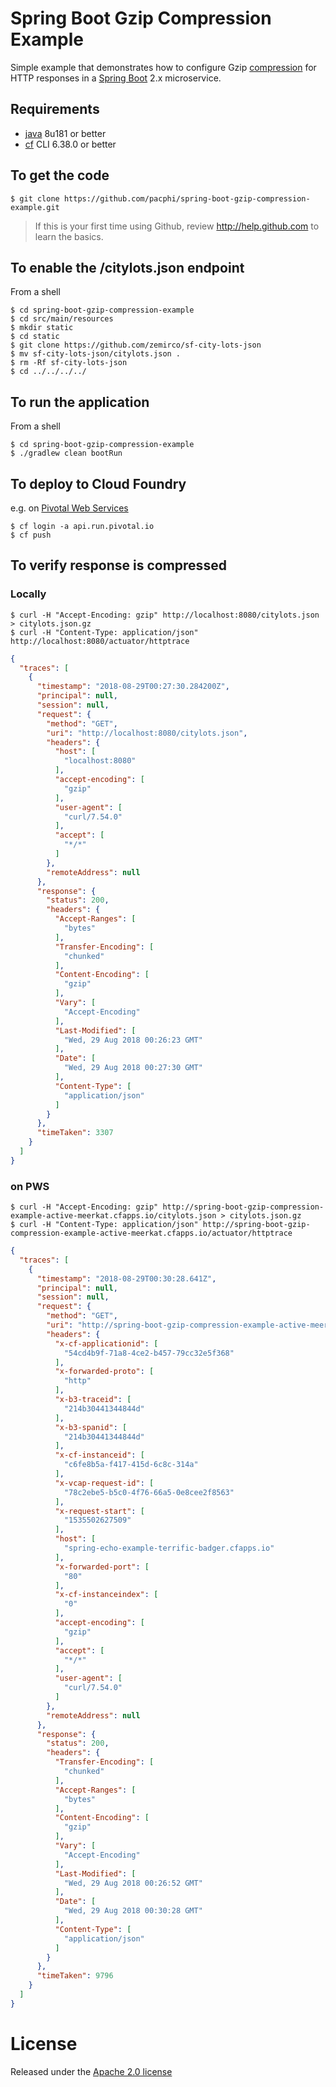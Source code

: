 # Spring Boot Gzip Compression Example

Simple example that demonstrates how to configure Gzip [compression](https://docs.spring.io/spring-boot/docs/current/reference/html/howto-embedded-web-servers.html#how-to-enable-http-response-compression) for HTTP responses in a [Spring Boot](https://spring.io/projects/spring-boot#learn) 2.x microservice.

## Requirements

* [java](http://www.oracle.com/technetwork/java/javase/downloads/jdk8-downloads-2133151.html) 8u181 or better
* [cf](https://github.com/cloudfoundry/cli/releases) CLI 6.38.0 or better

## To get the code

    $ git clone https://github.com/pacphi/spring-boot-gzip-compression-example.git

> If this is your first time using Github, review http://help.github.com to learn the basics.

## To enable the /citylots.json endpoint

From a shell

    $ cd spring-boot-gzip-compression-example
    $ cd src/main/resources
    $ mkdir static
    $ cd static
    $ git clone https://github.com/zemirco/sf-city-lots-json
    $ mv sf-city-lots-json/citylots.json .
    $ rm -Rf sf-city-lots-json
    $ cd ../../../../

## To run the application

From a shell

    $ cd spring-boot-gzip-compression-example
    $ ./gradlew clean bootRun 

## To deploy to Cloud Foundry 

e.g. on [Pivotal Web Services](https://run.pivotal.io/features/)

    $ cf login -a api.run.pivotal.io
    $ cf push 


## To verify response is compressed

### Locally

    $ curl -H "Accept-Encoding: gzip" http://localhost:8080/citylots.json > citylots.json.gz
    $ curl -H "Content-Type: application/json" http://localhost:8080/actuator/httptrace

```json
{
  "traces": [
    {
      "timestamp": "2018-08-29T00:27:30.284200Z",
      "principal": null,
      "session": null,
      "request": {
        "method": "GET",
        "uri": "http://localhost:8080/citylots.json",
        "headers": {
          "host": [
            "localhost:8080"
          ],
          "accept-encoding": [
            "gzip"
          ],
          "user-agent": [
            "curl/7.54.0"
          ],
          "accept": [
            "*/*"
          ]
        },
        "remoteAddress": null
      },
      "response": {
        "status": 200,
        "headers": {
          "Accept-Ranges": [
            "bytes"
          ],
          "Transfer-Encoding": [
            "chunked"
          ],
          "Content-Encoding": [
            "gzip"
          ],
          "Vary": [
            "Accept-Encoding"
          ],
          "Last-Modified": [
            "Wed, 29 Aug 2018 00:26:23 GMT"
          ],
          "Date": [
            "Wed, 29 Aug 2018 00:27:30 GMT"
          ],
          "Content-Type": [
            "application/json"
          ]
        }
      },
      "timeTaken": 3307
    }
  ]
}
```

### on PWS

    $ curl -H "Accept-Encoding: gzip" http://spring-boot-gzip-compression-example-active-meerkat.cfapps.io/citylots.json > citylots.json.gz 
    $ curl -H "Content-Type: application/json" http://spring-boot-gzip-compression-example-active-meerkat.cfapps.io/actuator/httptrace

```json
{
  "traces": [
    {
      "timestamp": "2018-08-29T00:30:28.641Z",
      "principal": null,
      "session": null,
      "request": {
        "method": "GET",
        "uri": "http://spring-boot-gzip-compression-example-active-meerkat.cfapps.io/citylots.json",
        "headers": {
          "x-cf-applicationid": [
            "54cd4b9f-71a8-4ce2-b457-79cc32e5f368"
          ],
          "x-forwarded-proto": [
            "http"
          ],
          "x-b3-traceid": [
            "214b30441344844d"
          ],
          "x-b3-spanid": [
            "214b30441344844d"
          ],
          "x-cf-instanceid": [
            "c6fe8b5a-f417-415d-6c8c-314a"
          ],
          "x-vcap-request-id": [
            "78c2ebe5-b5c0-4f76-66a5-0e8cee2f8563"
          ],
          "x-request-start": [
            "1535502627509"
          ],
          "host": [
            "spring-echo-example-terrific-badger.cfapps.io"
          ],
          "x-forwarded-port": [
            "80"
          ],
          "x-cf-instanceindex": [
            "0"
          ],
          "accept-encoding": [
            "gzip"
          ],
          "accept": [
            "*/*"
          ],
          "user-agent": [
            "curl/7.54.0"
          ]
        },
        "remoteAddress": null
      },
      "response": {
        "status": 200,
        "headers": {
          "Transfer-Encoding": [
            "chunked"
          ],
          "Accept-Ranges": [
            "bytes"
          ],
          "Content-Encoding": [
            "gzip"
          ],
          "Vary": [
            "Accept-Encoding"
          ],
          "Last-Modified": [
            "Wed, 29 Aug 2018 00:26:52 GMT"
          ],
          "Date": [
            "Wed, 29 Aug 2018 00:30:28 GMT"
          ],
          "Content-Type": [
            "application/json"
          ]
        }
      },
      "timeTaken": 9796
    }
  ]
}
```

# License

Released under the [Apache 2.0 license](http://www.apache.org/licenses/LICENSE-2.0.html)
